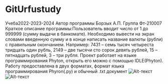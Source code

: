# GitUrfustudy
Учеба2022-2023-2024
Автор программы Борзых А.П. Группа Фт-210007
Краткое описание программы:Пользователь вводит число от 1 до 999999 (сумму выдачи в банкомате). Необходимо вывести на экран словами введенную сумму и в конце написать название валюты (рубли) с правильным окончанием.
Например: 7431 – семь тысяч четыреста тридцать один рубль, 2149 – две тысячи сто сорок девять рублей, 15 – пятнадцать рублей, 3 – три рубля.
Проект работает на языке программирования Phyton, открыть его можно с помощью IDLE(Phyton). Работу предоставлена в двух форматах, формат языка программирования Phyron(.py) и обычный .txt документ 
![Alt-текст](https://vk.com/monetarygrowth?z=photo-142525401_457239313%2Fwall-142525401_506)
![Alt-текст]([https://vk.com/monetarygrowth?z=photo-142525401_457239314%2Fwall-142525401_506)
